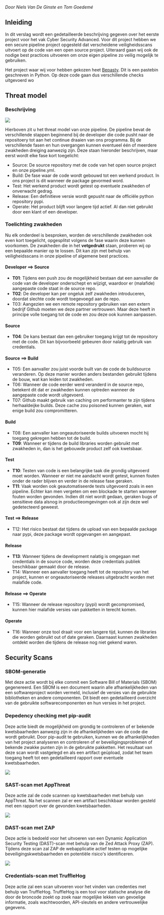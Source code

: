
_Door Niels Van De Ginste en Tom Goedemé_

## Inleiding

In dit verslag wordt een gedetailleerde beschrijving gegeven over het eerste project voor het vak Cyber Security Advanced. Voor dit project hebben we een secure pipeline project opgesteld dat verscheidene veiligheidsscans uitvoert op de code van een open source project. Uiteraard gaan wij ook de nodige best practices uitvoeren om onze eigen pipeline zo veilig mogelijk te gebruiken.

Het project waar wij voor hebben gekozen heet [Bepasty](https://github.com/bepasty/bepasty-server). Dit is een pastebin geschreven in Python. Op deze code gaan dus verschillende checks uitgevoerd wo

## Threat model

### Beschrijving

![](Threat%20model.png)

Hierboven zit u het threat model van onze pipeline. De pipeline bevat de verschillende stappen beginnend bij de developer die code pusht naar de repositoery tot aan het continue draaien van ons programma. Bij de verschillende fasen en hun overgangen kunnen eventueel één of meerdere zwakheden dreiging aanwezig zijn. Deze staan hieronder beschrijven, maar eerst wordt elke fase kort toegelicht:

- Source: De source repository met de code van het open source project en onze pipeline.yml.
- Build:  De fase waar de code wordt gebouwd tot een werkend product. In ons project is dit wanneer de package gevormed word.
- Test: Het werkend product wordt getest op eventuele zwakheden of onverwacht gedrag.
- Release: Een definitieve versie wordt gepusht naar de officiële python repository pypi.
- Operate: Het product blijft voor langere tijd actief. Al dan niet gebruikt door een klant of een developer.

### Toelichting zwakheden

Nu elk onderdeel is besproken, worden de verschillende zwakheden ook even kort toegelicht, opgesplitst volgens de fase waarin deze kunnen voorkomen. De zwakheden die in het **vetgedrukt** staan, proberen wij op een bepaalde manier op te lossen. Dit kan zijn met behulp van veiligheidsscans in onze pipeline of algemene best practices.

#### Developer ==> Source

- **T01**: Tijdens een push zou de mogelijkheid bestaan dat een aanvaller de code van de developer onderschept en wijzigt, waardoor er (malafide) aangepaste code staat in de source repo.
- **T02**: De developer kan per ongeluk zelf zwakheden introduceren, doordat slechte code wordt toegevoegd aan de repo.
- T03: Aangezien we een remote repository gebruiken van een extern bedrijf Github moeten we deze partner vertrouwen. Maar deze heeft in principe volle toegang tot de code en zou deze ook kunnen aanpassen.

#### Source

- **T04**: De kans bestaat dan een gebruiker toegang krijgt tot de repository met de code. Dit kan bijvoorbeeld gebeuren door nalatig gebruik van credentials.

#### Source ==> Build

- T05: Een aanvaller zou juist voorde built van de code de buildsource veranderen. Op deze manier worden anders bestanden gebruikt tijdens de bouw, wat kan leiden tot zwakheden.
- T06: Wanneer de code eerder werd veranderd in de source repo, betekent dit dat er zwakheden kunnen optreden wanneer de aangepaste code wordt uitgevoerd.
- T07: Github maakt gebruik van caching om performanter te zijn tijdens herhaaldeijke builds. Deze cache zou poisoned kunnen geraken, wat enige build zou compromitteren.

#### Build

- T08: Een aanvaller kan ongeautoriseerde builds uitvoeren mocht hij toegang gekregen hebben tot de build.
- **T09**: Wanneer er tijdens de build libraries worden gebruikt met zwakheden in, dan is het gebouwde product zelf ook kwetsbaar.

#### Test

- **T10**: Testen van code is een belangrijke taak die grondig uitgevoerd moet worden. Wanneer er niet me aandacht wordt getest, kunnen fouten onder de rader blijven en verder in de release fase geraken.
- **T11**: Vaak worden ook geautomatiseerde tests uitgevoerd zoals in een pipeline. Echter kan men vergeten om een blockade te starten wanneer fouten worden gevonden. Indien dit niet wordt gedaan, geraken bugs of sensitieve data alsnog in productieomgevingen ook al zijn deze wel gedetecteerd geweest.

#### Test ==> Release

- T12: Het risico bestaat dat tijdens de upload van een bepaalde package naar pypi, deze package wordt opgevangen en aangepast.

#### Release

- **T13**: Wanneer tijdens de development nalatig is omgegaan met credentials in de source code, worden deze credentials publiek beschikbaar gemaakt door de release.
- T14: Wanneer een aanvaller toegang heeft tot de repository van het project, kunnen er ongeautoriseerde releases uitgebracht worden met malafide code.

#### Release ==> Operate

- T15: Wanneer de release repository (pypi) wordt gecompromised, kunnen hier  malafide versies van pakketten in terecht komen.

#### Operate

- T16: Wanneer onze tool draait voor een langere tijd, kunnen de libraries die worden gebruikt out of date geraken. Daarnaast kunnen zwakheden ontdekt worden die tijdens de release nog niet gekend waren.

## Security Scans

### SBOM-generatie

Met deze actie wordt bij elke commit een Software Bill of Materials (SBOM) gegenereerd. Een SBOM is een document waarin alle afhankelijkheden van een softwareproject worden vermeld, inclusief de versies van de gebruikte bibliotheken en andere componenten. Dit biedt een gedetailleerd overzicht van de gebruikte softwarecomponenten en hun versies in het project.

### Depedency checking met pip-audit

Deze actie biedt de mogelijkheid om grondig te controleren of er bekende kwetsbaarheden aanwezig zijn in de afhankelijkheden van de code die wordt gebruikt. Door pip-audit te gebruiken, kunnen we de afhankelijkheden van het project analyseren en controleren of er beveiligingsproblemen of bekende zwakke punten zijn in de gebruikte pakketten. Het resultaat van deze scan wordt vastgelegd en als een artifact geüpload, zodat het team toegang heeft tot een gedetailleerd rapport over eventuele kwetsbaarheden.

![](pip-audit.png)

### SAST-scan met AppThreat
Deze actie zal de code scannen op kwetsbaarheden met behulp van AppThreat. Na het scannen zal er een artifact beschikbaar worden gesteld met een rapport over de gevonden kwetsbaarheden.

![](AppThreat.png)

### DAST-scan met ZAP
Deze actie is bedoeld voor het uitvoeren van een Dynamic Application Security Testing (DAST)-scan met behulp van de Zed Attack Proxy (ZAP). Tijdens deze scan zal ZAP de webapplicatie actief testen op mogelijke beveiligingskwetsbaarheden en potentiële risico's identificeren. 

![](ZAP.png)

### Credentials-scan met TruffleHog
Deze actie zal een scan uitvoeren voor het vinden van credenties met behulp van TruffleHog. TruffleHog is een tool voor statische analyse die door de broncode zoekt op zoek naar mogelijke lekken van gevoelige informatie, zoals wachtwoorden, API-sleutels en andere vertrouwelijke gegevens. 
